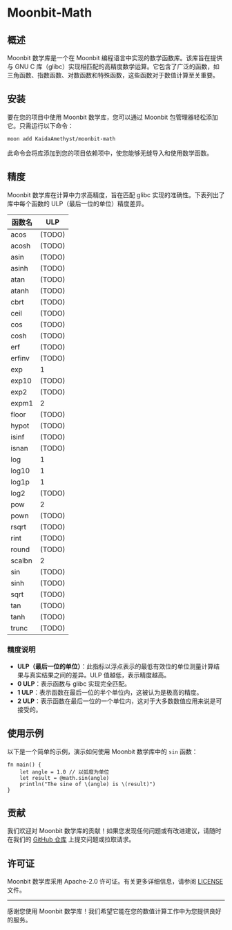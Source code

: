 # Moonbit-Math

## 概述

Moonbit 数学库是一个在 Moonbit 编程语言中实现的数学函数库。该库旨在提供与 GNU C 库（glibc）实现相匹配的高精度数学运算。它包含了广泛的函数，如三角函数、指数函数、对数函数和特殊函数，这些函数对于数值计算至关重要。

## 安装

要在您的项目中使用 Moonbit 数学库，您可以通过 Moonbit 包管理器轻松添加它。只需运行以下命令：

```bash
moon add KaidaAmethyst/moonbit-math
```

此命令会将库添加到您的项目依赖项中，使您能够无缝导入和使用数学函数。

## 精度

Moonbit 数学库在计算中力求高精度，旨在匹配 glibc 实现的准确性。下表列出了库中每个函数的 ULP（最后一位的单位）精度差异。

| 函数名        | ULP                  |
|---------------|----------------------|
| acos          |(TODO)                |
| acosh         |(TODO)                |
| asin          |(TODO)                |
| asinh         |(TODO)                |
| atan          |(TODO)                |
| atanh         |(TODO)                |
| cbrt          |(TODO)                |
| ceil          |(TODO)                |
| cos           |(TODO)                |
| cosh          |(TODO)                |
| erf           |(TODO)                |
| erfinv        |(TODO)                |
| exp           |1                     |
| exp10         |(TODO)                |
| exp2          |(TODO)                |
| expm1         |2                     |
| floor         |(TODO)                |
| hypot         |(TODO)                |
| isinf         |(TODO)                |
| isnan         |(TODO)                |
| log           |1                     |
| log10         |1                     |
| log1p         |1                     |
| log2          |(TODO)                |
| pow           |2                     |
| pown          |(TODO)                |
| rsqrt         |(TODO)                |
| rint          |(TODO)                |
| round         |(TODO)                |
| scalbn        |2                     |
| sin           |(TODO)                |
| sinh          |(TODO)                |
| sqrt          |(TODO)                |
| tan           |(TODO)                |
| tanh          |(TODO)                |
| trunc         |(TODO)                |

### 精度说明

- **ULP（最后一位的单位）**：此指标以浮点表示的最低有效位的单位测量计算结果与真实结果之间的差异。ULP 值越低，表示精度越高。
- **0 ULP**：表示函数与 glibc 实现完全匹配。
- **1 ULP**：表示函数在最后一位的半个单位内，这被认为是极高的精度。
- **2 ULP**：表示函数在最后一位的一个单位内，这对于大多数数值应用来说是可接受的。

## 使用示例

以下是一个简单的示例，演示如何使用 Moonbit 数学库中的 `sin` 函数：

```moonbit
fn main() {
    let angle = 1.0 // 以弧度为单位
    let result = @math.sin(angle)
    println("The sine of \(angle) is \(result)")
}
```

## 贡献

我们欢迎对 Moonbit 数学库的贡献！如果您发现任何问题或有改进建议，请随时在我们的 [GitHub 仓库](https://github.com/KaidaAmethyst/moonbit-math) 上提交问题或拉取请求。

## 许可证

Moonbit 数学库采用 Apache-2.0 许可证。有关更多详细信息，请参阅 [LICENSE](LICENSE) 文件。

---

感谢您使用 Moonbit 数学库！我们希望它能在您的数值计算工作中为您提供良好的服务。
